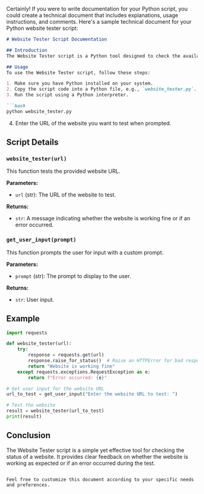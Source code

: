 Certainly! If you were to write documentation for your Python script, you could create a technical document that includes explanations, usage instructions, and comments. Here's a sample technical document for your Python website tester script:

```markdown
# Website Tester Script Documentation

## Introduction
The Website Tester script is a Python tool designed to check the availability of a given website. It utilizes the `requests` library to make HTTP requests and provides feedback on the website's status.

## Usage
To use the Website Tester script, follow these steps:

1. Make sure you have Python installed on your system.
2. Copy the script code into a Python file, e.g., `website_tester.py`.
3. Run the script using a Python interpreter.

```bash
python website_tester.py
```

4. Enter the URL of the website you want to test when prompted.

## Script Details

### `website_tester(url)`
This function tests the provided website URL.

**Parameters:**
- `url` (str): The URL of the website to test.

**Returns:**
- `str`: A message indicating whether the website is working fine or if an error occurred.

### `get_user_input(prompt)`
This function prompts the user for input with a custom prompt.

**Parameters:**
- `prompt` (str): The prompt to display to the user.

**Returns:**
- `str`: User input.

## Example
```python
import requests

def website_tester(url):
    try:
        response = requests.get(url)
        response.raise_for_status()  # Raise an HTTPError for bad responses (4xx and 5xx)
        return "Website is working fine"
    except requests.exceptions.RequestException as e:
        return f"Error occurred: {e}"

# Get user input for the website URL
url_to_test = get_user_input("Enter the website URL to test: ")

# Test the website
result = website_tester(url_to_test)
print(result)
```

## Conclusion
The Website Tester script is a simple yet effective tool for checking the status of a website. It provides clear feedback on whether the website is working as expected or if an error occurred during the test.
```

Feel free to customize this document according to your specific needs and preferences.
